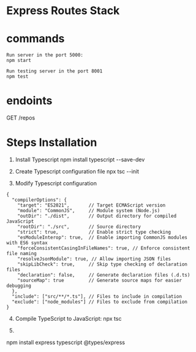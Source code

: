 # Express  Routes Stack

# commands
```
Run server in the port 5000:
npm start 

Run testing server in the port 8001
npm test
```

# endoints
GET /repos

# Steps Installation
1) Install Typescript
npm install typescript --save-dev

2) Create Typescript configuration file
npx tsc --init

3) Modify Typescript configuration
```
{
  "compilerOptions": {
    "target": "ES2021",       // Target ECMAScript version
    "module": "CommonJS",     // Module system (Node.js)
    "outDir": "./dist",       // Output directory for compiled JavaScript
    "rootDir": "./src",       // Source directory
    "strict": true,           // Enable strict type checking
    "esModuleInterop": true,  // Enable importing CommonJS modules with ES6 syntax
    "forceConsistentCasingInFileNames": true, // Enforce consistent file naming
    "resolveJsonModule": true, // Allow importing JSON files
    "skipLibCheck": true,     // Skip type checking of declaration files
    "declaration": false,     // Generate declaration files (.d.ts)
    "sourceMap": true         // Generate source maps for easier debugging
  },
  "include": ["src/**/*.ts"], // Files to include in compilation
  "exclude": ["node_modules"] // Files to exclude from compilation
}

```

4) Compile TypeScript to JavaScript:
npx tsc

5) 
npm install express typescript @types/express
